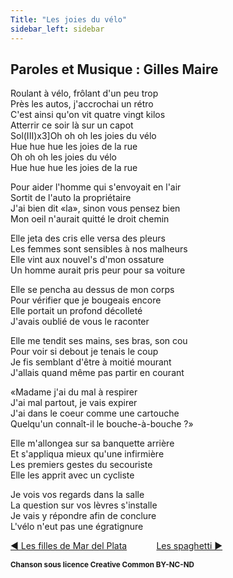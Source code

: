```yaml
---
Title: "Les joies du vélo"
sidebar_left: sidebar
---
```


##  Paroles et Musique : Gilles Maire
Roulant à vélo, frôlant d'un peu trop  
Près les autos, j'accrochai un rétro  
C'est ainsi qu'on vit quatre vingt kilos  
Atterrir ce soir là sur un capot  
Sol(III)x3]Oh oh oh les joies du vélo  
Hue hue hue les joies de la rue  
Oh oh oh les joies du vélo  
Hue hue hue les joies de la rue  
  
Pour aider l'homme qui s'envoyait en l'air  
Sortit de l'auto la propriétaire  
J'ai bien dit «la», sinon vous pensez bien  
Mon oeil n'aurait quitté le droit chemin  
  
Elle jeta des cris elle versa des pleurs  
Les femmes sont sensibles à nos malheurs  
Elle vint aux nouvel's d'mon ossature  
Un homme aurait pris peur pour sa voiture  
  
Elle se pencha au dessus de mon corps  
Pour vérifier que je bougeais encore  
Elle portait un profond décolleté  
J'avais oublié de vous le raconter  
  
Elle me tendit ses mains, ses bras, son cou  
Pour voir si debout je tenais le coup  
Je fis semblant d'être à moitié mourant  
J'allais quand même pas partir en courant  
  
«Madame j'ai du mal à respirer  
J'ai mal partout, je vais expirer  
J'ai dans le coeur comme une cartouche  
Quelqu'un connaît-il le bouche-à-bouche ?»  
  
Elle m'allongea sur sa banquette arrière  
Et s'appliqua mieux qu'une infirmière  
Les premiers gestes du secouriste  
Elle les apprit avec un cycliste  
  
Je vois vos regards dans la salle  
La question sur vos lèvres s'installe  
Je vais y répondre afin de conclure  
L'vélo n'eut pas une égratignure  
  
  
  
  


[ ◀ Les filles de Mar del Plata](../les_filles_de_mar_del_plata) ​ ​ ​ ​ ​ ​ ​ ​ ​ ​ ​ ​[Les spaghetti ▶](../les_spaghetti)


<b><sub>Chanson sous licence Creative Common BY-NC-ND</sub></b>
